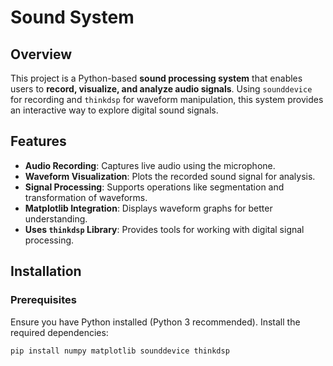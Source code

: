 # Sound System

## Overview
This project is a Python-based **sound processing system** that enables users to **record, visualize, and analyze audio signals**. Using `sounddevice` for recording and `thinkdsp` for waveform manipulation, this system provides an interactive way to explore digital sound signals.

## Features
- **Audio Recording**: Captures live audio using the microphone.
- **Waveform Visualization**: Plots the recorded sound signal for analysis.
- **Signal Processing**: Supports operations like segmentation and transformation of waveforms.
- **Matplotlib Integration**: Displays waveform graphs for better understanding.
- **Uses `thinkdsp` Library**: Provides tools for working with digital signal processing.

## Installation
### Prerequisites
Ensure you have Python installed (Python 3 recommended). Install the required dependencies:

```sh
pip install numpy matplotlib sounddevice thinkdsp
